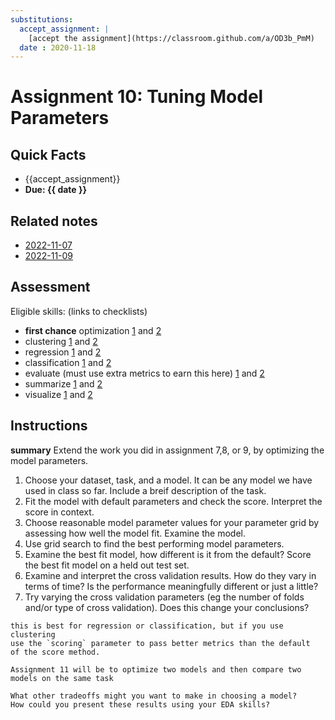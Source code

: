 ```yaml
---
substitutions:
  accept_assignment: |
    [accept the assignment](https://classroom.github.com/a/OD3b_PmM)
  date : 2020-11-18
---
```

# Assignment 10: Tuning Model Parameters

## Quick Facts
- {{accept_assignment}}
- __Due: {{ date }}__

## Related notes

- [2022-11-07](../notes/2022-11-07)
- [2022-11-09](../notes/2022-11-09)

## Assessment

Eligible skills: (links to checklists)
- **first chance** optimization [1](https://rhodyprog4ds.github.io/BrownFall22/syllabus/achievements.html#optimization-level1) and [2](https://rhodyprog4ds.github.io/BrownFall22/syllabus/achievements.html#optimization-level2)
- clustering [1](https://rhodyprog4ds.github.io/BrownFall22/syllabus/achievements.html#clustering-level1) and [2](https://rhodyprog4ds.github.io/BrownFall22/syllabus/achievements.html#clustering-level2)
- regression [1](https://rhodyprog4ds.github.io/BrownFall22/syllabus/achievements.html#regression-level1) and [2](https://rhodyprog4ds.github.io/BrownFall22/syllabus/achievements.html#regression-level2)
- classification [1](https://rhodyprog4ds.github.io/BrownFall22/syllabus/achievements.html#classification-level1) and [2](https://rhodyprog4ds.github.io/BrownFall22/syllabus/achievements.html#classification-level2)
- evaluate (must use extra metrics to earn this here) [1](https://rhodyprog4ds.github.io/BrownFall22/syllabus/achievements.html#evaluate-level1) and [2](https://rhodyprog4ds.github.io/BrownFall22/syllabus/achievements.html#evaluate-level2)
- summarize [1](https://rhodyprog4ds.github.io/BrownFall22/syllabus/achievements.html#summarize-level1) and [2](https://rhodyprog4ds.github.io/BrownFall22/syllabus/achievements.html#summarize-level2)
- visualize [1](https://rhodyprog4ds.github.io/BrownFall22/syllabus/achievements.html#visualize-level1) and [2](https://rhodyprog4ds.github.io/BrownFall22/syllabus/achievements.html#visualize-level2)


## Instructions

**summary** Extend the work you did in assignment 7,8, or 9, by optimizing the model parameters.

1. Choose your dataset, task, and a model. It can be any model we have used in class so far. Include a breif description of the task.
1. Fit the model with default parameters and check the score. Interpret the score in context.
1. Choose reasonable model parameter values for your parameter grid by assessing how well the model fit. Examine the model.
1. Use grid search to find the best performing model parameters.
1. Examine the best fit model, how different is it from the default?  Score the best fit model on a held out test set.
1. Examine and interpret the cross validation results. How do they vary in terms of time? Is the performance meaningfully different or just a little?
1. Try varying the cross validation parameters (eg the number of folds and/or type of cross validation). Does this change your conclusions?


```{tip}
this is best for regression or classification, but if you use clustering
use the `scoring` parameter to pass better metrics than the default
of the score method.
```

```{hint}
Assignment 11 will be to optimize two models and then compare two models on the same task
```

```{admonition} Thinking Ahead
What other tradeoffs might you want to make in choosing a model?
How could you present these results using your EDA skills?
```
